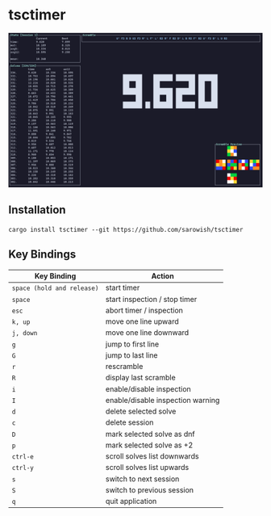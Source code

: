 # tsctimer

![screenshot](assets/screenshot.png)

## Installation

```
cargo install tsctimer --git https://github.com/sarowish/tsctimer
```

## Key Bindings

| Key Binding                | Action                               |
| ---------------------------| -------------------------------------|
| `space (hold and release)` | start timer                          |
| `space`                    | start inspection / stop timer        |
| `esc`                      | abort timer / inspection             |
| `k, up`                    | move one line upward                 |
| `j, down`                  | move one line downward               |
| `g`                        | jump to first line                   |
| `G`                        | jump to last line                    |
| `r`                        | rescramble                           |
| `R`                        | display last scramble                |
| `i`                        | enable/disable inspection            |
| `I`                        | enable/disable inspection warning    |
| `d`                        | delete selected solve                |
| `c`                        | delete session                       |
| `D`                        | mark selected solve as dnf           |
| `p`                        | mark selected solve as +2            |
| `ctrl-e`                   | scroll solves list downwards         |
| `ctrl-y`                   | scroll solves list upwards           |
| `s`                        | switch to next session               |
| `S`                        | switch to previous session           |
| `q`                        | quit application                     |
